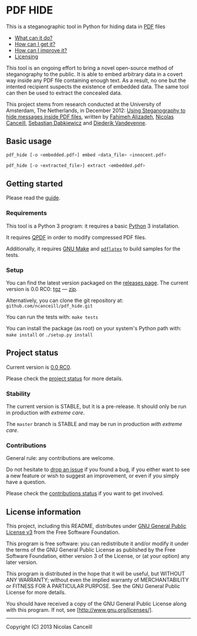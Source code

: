# PDF HIDE

This is a steganographic tool in Python for hiding data in [PDF](https://www.adobe.com/devnet/acrobat/pdfs/PDF32000_2008.pdf) files

* [What can it do?](#basic-usage)
* [How can I get it?](#getting-started)
* [How can I improve it?](#project-status)
* [Licensing](#license-information)

This tool is an ongoing effort to bring a novel open-source method of steganography to the public. It is able to embed arbitrary data in a covert way inside any PDF file containing enough text. As a result, no one but the intented recipient suspects the existence of embedded data. The same tool can then be used to extract the concealed data.

This project stems from research conducted at the University of Amsterdam, The Netherlands, in December 2012: [Using Steganography to hide messages inside PDF files](https://www.os3.nl/_media/2012-2013/courses/ssn/using_steganography_to_hide_messages_inside_pdf_files.pdf), written by [Fahimeh Alizadeh](mailto:Fahimeh.Alizadeh@os3.nl), [Nicolas Canceill](mailto:Nicolas.Canceill@os3.nl), [Sebastian Dabkiewicz](mailto:Sebastian.Dabkiewicz@os3.nl) and [Diederik Vandevenne](mailto:Diederik.Vandevenne@os3.nl).

## Basic usage

````bash
pdf_hide [-o <embedded.pdf>] embed <data_file> <innocent.pdf>
````

````bash
pdf_hide [-o <extracted_file>] extract <embedded.pdf>
````

## Getting started

Please read the [guide](https://github.com/ncanceill/pdf_hide/wiki/Quickstart).

### Requirements

This tool is a Python 3 program: it requires a basic [Python](http://www.python.org) 3 installation.

It requires [QPDF](http://qpdf.sourceforge.net) in order to modify compressed PDF files.

Additionally, it requires [GNU Make](http://www.gnu.org/software/make/) and [`pdflatex`](http://www.ctan.org) to build samples for the tests.

### Setup

You can find the latest version packaged on the [releases page](https://github.com/ncanceill/pdf_hide/releases). The current version is 0.0 RC0: [tgz](https://github.com/ncanceill/pdf_hide/archive/v0.0rc0.tar.gz) — [zip](https://github.com/ncanceill/pdf_hide/archive/v0.0rc0.zip).

Alternatively, you can clone the git repository at: `github.com/ncanceill/pdf_hide.git`

You can run the tests with: `make tests`

You can install the package (as root) on your system's Python path with: `make install` or `./setup.py install`

## Project status

Current version is [0.0 RC0](https://github.com/ncanceill/pdf_hide/releases/tag/v0.0rc0).

Please check the [project status](https://github.com/ncanceill/pdf_hide/wiki/Status) for more details.

### Stability

The current version is STABLE, but it is a pre-release. It should only be run in production _with extreme care_.

The `master` branch is STABLE and may be run in production _with extreme care_.

### Contributions

General rule: any contributions are welcome.

Do not hesitate to [drop an issue](https://github.com/ncanceill/pdf_hide/issues/new) if you found a bug, if you either want to see a new feature or wish to suggest an improvement, or even if you simply have a question.

Please check the [contributions status](https://github.com/ncanceill/pdf_hide/wiki/Contribute#status) if you want to get involved.

## License information

This project, including this README, distributes under [GNU General Public License v3](LICENSE.md) from the Free Software Foundation.

This program is free software: you can redistribute it and/or modify it under the terms of the GNU General Public License as published by the Free Software Foundation, either version 3 of the License, or (at your option) any later version.

This program is distributed in the hope that it will be useful, but WITHOUT ANY WARRANTY; without even the implied warranty of MERCHANTABILITY or FITNESS FOR A PARTICULAR PURPOSE.  See the GNU General Public License for more details.

You should have received a copy of the GNU General Public License along with this program.  If not, see [http://www.gnu.org/licenses/].

***

Copyright (C) 2013 Nicolas Canceill

